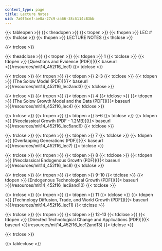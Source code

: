 ```yaml
---
content_type: page
title: Lecture Notes
uid: 7a0f5cef-ae8a-27c9-aa66-38c6114c83bb
---
```


{{< tableopen >}}
{{< theadopen >}}
{{< tropen >}}
{{< thopen >}}
LEC #
{{< thclose >}}
{{< thopen >}}
LECTURE NOTES
{{< thclose >}}

{{< trclose >}}

{{< theadclose >}}
{{< tropen >}}
{{< tdopen >}}
1
{{< tdclose >}}
{{< tdopen >}}
[Questions and Evidence (PDF)]({{< baseurl >}}/resources/mit14_452f16_lec1)
{{< tdclose >}}

{{< trclose >}}
{{< tropen >}}
{{< tdopen >}}
2–3
{{< tdclose >}}
{{< tdopen >}}
[The Solow Model (PDF)]({{< baseurl >}}/resources/mit14_452f16_lec2and3)
{{< tdclose >}}

{{< trclose >}}
{{< tropen >}}
{{< tdopen >}}
4
{{< tdclose >}}
{{< tdopen >}}
[The Solow Growth Model and the Data (PDF)]({{< baseurl >}}/resources/mit14_452f16_lec4)
{{< tdclose >}}

{{< trclose >}}
{{< tropen >}}
{{< tdopen >}}
5–6
{{< tdclose >}}
{{< tdopen >}}
[Neoclassical Growth (PDF - 1.2MB)]({{< baseurl >}}/resources/mit14_452f16_lec5and6)
{{< tdclose >}}

{{< trclose >}}
{{< tropen >}}
{{< tdopen >}}
7
{{< tdclose >}}
{{< tdopen >}}
[Overlapping Generations (PDF)]({{< baseurl >}}/resources/mit14_452f16_lec7)
{{< tdclose >}}

{{< trclose >}}
{{< tropen >}}
{{< tdopen >}}
8
{{< tdclose >}}
{{< tdopen >}}
[Neoclassical Endogenous Growth (PDF)]({{< baseurl >}}/resources/mit14_452f16_lec8)
{{< tdclose >}}

{{< trclose >}}
{{< tropen >}}
{{< tdopen >}}
9–10
{{< tdclose >}}
{{< tdopen >}}
[Endogenous Technological Growth (PDF)]({{< baseurl >}}/resources/mit14_452f16_lec9and10)
{{< tdclose >}}

{{< trclose >}}
{{< tropen >}}
{{< tdopen >}}
11
{{< tdclose >}}
{{< tdopen >}}
[Technology Diffusion, Trade, and World Growth (PDF)]({{< baseurl >}}/resources/mit14_452f16_lec11)
{{< tdclose >}}

{{< trclose >}}
{{< tropen >}}
{{< tdopen >}}
12–13
{{< tdclose >}}
{{< tdopen >}}
[Directed Technological Change and Applications (PDF)]({{< baseurl >}}/resources/mit14_452f16_lec12and13)
{{< tdclose >}}

{{< trclose >}}

{{< tableclose >}}
